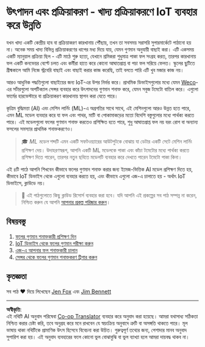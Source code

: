 <!--
CO_OP_TRANSLATOR_METADATA:
{
  "original_hash": "3764e089adf2d5801272bc0895f8498b",
  "translation_date": "2025-08-27T10:05:55+00:00",
  "source_file": "4-manufacturing/README.md",
  "language_code": "bn"
}
-->
# উৎপাদন এবং প্রক্রিয়াকরণ - খাদ্য প্রক্রিয়াকরণে IoT ব্যবহার করে উন্নতি

যখন খাদ্য একটি কেন্দ্রীয় হাব বা প্রক্রিয়াকরণ কারখানায় পৌঁছায়, তখন তা সবসময় সরাসরি সুপারমার্কেটে পাঠানো হয় না। অনেক সময় খাদ্য বিভিন্ন প্রক্রিয়াকরণের ধাপের মধ্য দিয়ে যায়, যেমন গুণমান অনুযায়ী বাছাই করা। এটি একসময় একটি ম্যানুয়াল প্রক্রিয়া ছিল - এটি মাঠে শুরু হতো, যেখানে শ্রমিকরা শুধুমাত্র পাকা ফল সংগ্রহ করত, তারপর কারখানায় ফল একটি কনভেয়র বেল্টে চলত এবং কর্মীরা হাতে করে কোনো আঘাতপ্রাপ্ত বা পচা ফল সরিয়ে ফেলত। স্কুলের ছুটিতে গ্রীষ্মকালে আমি নিজে স্ট্রবেরি বাছাই এবং বাছাই করার কাজ করেছি, তাই বলতে পারি এটি খুব মজার কাজ নয়।

আরও আধুনিক পদ্ধতিগুলো বাছাইয়ের জন্য IoT-এর উপর নির্ভর করে। প্রাথমিক ডিভাইসগুলোর মধ্যে যেমন [Weco](https://wecotek.com)-এর সর্টারগুলো অপটিক্যাল সেন্সর ব্যবহার করে উৎপাদনের গুণমান শনাক্ত করে, যেমন সবুজ টমেটো বাতিল করে। এগুলো ফার্মের হারভেস্টারে বা প্রক্রিয়াকরণ কারখানায় স্থাপন করা যেতে পারে।

কৃত্রিম বুদ্ধিমত্তা (AI) এবং মেশিন লার্নিং (ML)-এ অগ্রগতির সাথে সাথে, এই মেশিনগুলো আরও উন্নত হতে পারে, এমন ML মডেল ব্যবহার করে যা ফল এবং পাথর, মাটি বা পোকামাকড়ের মতো বিদেশি বস্তুগুলোর মধ্যে পার্থক্য করতে পারে। এই মডেলগুলো ফলের গুণমান শনাক্ত করতেও প্রশিক্ষিত হতে পারে, শুধু আঘাতপ্রাপ্ত ফল নয় বরং রোগ বা অন্যান্য ফসলের সমস্যার প্রাথমিক শনাক্তকরণেও।

> 🎓 *ML মডেল* শব্দটি এমন একটি সফটওয়্যারের আউটপুটকে বোঝায় যা ডেটার একটি সেটে মেশিন লার্নিং প্রশিক্ষণ দেয়। উদাহরণস্বরূপ, আপনি একটি ML মডেলকে পাকা এবং কাঁচা টমেটোর মধ্যে পার্থক্য করতে প্রশিক্ষণ দিতে পারেন, তারপর নতুন ছবিতে মডেলটি ব্যবহার করে দেখতে পারেন টমেটো পাকা কিনা।

এই ৪টি পাঠে আপনি শিখবেন কীভাবে ফলের গুণমান শনাক্ত করার জন্য ইমেজ-ভিত্তিক AI মডেল প্রশিক্ষণ দিতে হয়, কীভাবে IoT ডিভাইস থেকে এগুলো ব্যবহার করতে হয়, এবং কীভাবে এগুলো এজ-এ চালাতে হয় - অর্থাৎ IoT ডিভাইসে, ক্লাউডে নয়।

> 💁 এই পাঠগুলোতে কিছু ক্লাউড রিসোর্স ব্যবহার করা হবে। যদি আপনি এই প্রকল্পের সব পাঠ সম্পন্ন না করেন, নিশ্চিত করুন যে আপনি [আপনার প্রকল্প পরিষ্কার করুন](../clean-up.md)।

## বিষয়বস্তু

1. [ফলের গুণমান শনাক্তকারী প্রশিক্ষণ দিন](./lessons/1-train-fruit-detector/README.md)
1. [IoT ডিভাইস থেকে ফলের গুণমান পরীক্ষা করুন](./lessons/2-check-fruit-from-device/README.md)
1. [এজ-এ আপনার ফল শনাক্তকারী চালান](./lessons/3-run-fruit-detector-edge/README.md)
1. [সেন্সর থেকে ফলের গুণমান শনাক্তকরণ ট্রিগার করুন](./lessons/4-trigger-fruit-detector/README.md)

## কৃতজ্ঞতা

সব পাঠ ♥️ দিয়ে লিখেছেন [Jen Fox](https://github.com/jenfoxbot) এবং [Jim Bennett](https://GitHub.com/JimBobBennett)

---

**অস্বীকৃতি**:  
এই নথিটি AI অনুবাদ পরিষেবা [Co-op Translator](https://github.com/Azure/co-op-translator) ব্যবহার করে অনুবাদ করা হয়েছে। আমরা যথাসাধ্য সঠিকতা নিশ্চিত করার চেষ্টা করি, তবে অনুগ্রহ করে মনে রাখবেন যে স্বয়ংক্রিয় অনুবাদে ত্রুটি বা অসঙ্গতি থাকতে পারে। মূল ভাষায় থাকা নথিটিকে প্রামাণিক উৎস হিসেবে বিবেচনা করা উচিত। গুরুত্বপূর্ণ তথ্যের জন্য, পেশাদার মানব অনুবাদ সুপারিশ করা হয়। এই অনুবাদ ব্যবহারের ফলে কোনো ভুল বোঝাবুঝি বা ভুল ব্যাখ্যা হলে আমরা দায়বদ্ধ থাকব না।